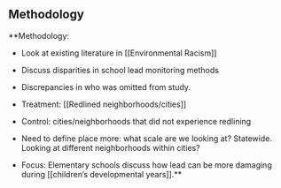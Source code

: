 ## Methodology 
**Methodology: 

-   Look at existing literature in [[Environmental Racism]] 
    
-   Discuss disparities in school lead monitoring methods 
    
-   Discrepancies in who was omitted from study. 
    
-   Treatment: [[Redlined neighborhoods/cities]]
    
-   Control: cities/neighborhoods that did not experience redlining 
    
-   Need to define place more: what scale are we looking at? Statewide. Looking at different neighborhoods within cities? 
    
-   Focus: Elementary schools discuss how lead can be more damaging during [[children’s developmental years]].**